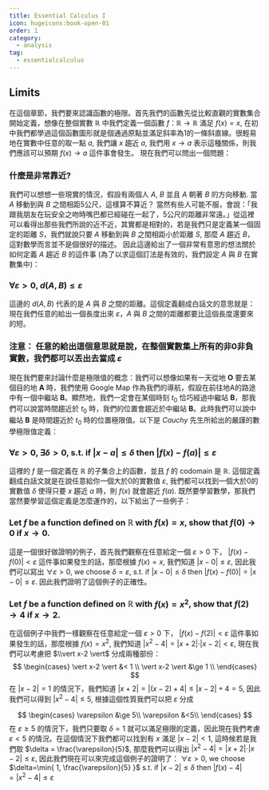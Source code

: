 ```yaml
---
title: Essential Calculus I
icon: hugeicons:book-open-01
order: 1
category:
  - analysis
tag:
  - essentialcalculus
---
```



## Limits

在這個章節，我們要來認識函數的極限。首先我們的函數先從比較直觀的實數集合開始定義，想像在整個實數 $\mathbb{R}$ 中我們定義一個函數 $f$：$\mathbb{R} \rightarrow \mathbb{R}$ 滿足 $f(x)=x$, 在初中我們都學過這個函數圖形就是個通過原點並滿足斜率為1的一條斜直線。很輕易地在實數中任意的取一點 $a$, 我們讓 $x$ 趨近 $a$, 我們用 $x \rightarrow a$ 表示這種關係，則我們應該可以預期 $f(x) \rightarrow a$ 這件事會發生。 現在我們可以問出一個問題：

### 什麼是非常靠近?

我們可以想想一些現實的情況，假設有兩個人 $A$, $B$ 並且 $A$ 朝著 $B$ 的方向移動. 當 $A$ 移動到與 $B$ 之間相距5公尺，這樣算不算近？ 當然有些人可能不服，會說：「我跟我朋友在玩安全之吻時嘴巴都已經碰在一起了，5公尺的距離非常遠。」從這裡可以看得出那些我們所說的近不近，其實都是相對的，若是我們只是定義某一個固定的距離 $S$，我們就說只要 $A$ 移動到與 $B$ 之間相距小於距離 $S$, 那麼 $A$ 趨近 $B$，這對數學而言並不是個很好的描述。 因此這邊給出了一個非常有意思的想法關於如何定義 $A$ 趨近 $B$ 的這件事 (為了以求這個訂法是有效的，我們設定 $A$ 與 $B$ 在實數集中)： 

### $\forall \varepsilon > 0$, $d(A,B) \le \varepsilon$

這邊的 $d(A,B)$ 代表的是 $A$ 與 $B$ 之間的距離。這個定義翻成白話文的意思就是：現在我們任意的給出一個長度出來 $\varepsilon$，$A$ 與 $B$ 之間的距離都要比這個長度還要來的短。

### 注意： 任意的給出這個意思就是說，在整個實數集上所有的非0非負實數，我們都可以丟出去當成 $\varepsilon$ 

現在我們要來討論什麼是極限值的概念：我們可以想像如果有一天從地 **O** 要去某個目的地 **A** 時，我們使用 Google Map 作為我們的導航，假設在前往地A的路途中有一個中繼站 **B**。顯然地，我們一定會在某個時刻 $t_0$ 恰巧經過中繼站 **B**，那我們可以說當時間趨近於 $t_0$ 時，我們的位置會趨近於中繼站 **B**。此時我們可以說中繼站 **B** 是時間趨近於 $t_0$ 時的位置極限值。以下是 $Cauchy$ 先生所給出的嚴謹的數學極限值定義：

### $\forall \varepsilon > 0$, $\exists \delta > 0$, s.t. if $\vert x-a \vert \le \delta$ then $\vert f(x)-f(a) \vert \le \varepsilon$

這裡的 $f$ 是一個定義在 $\mathbb R$ 的子集合上的函數，並且 $f$ 的 codomain 是 $\mathbb{R}$. 這個定義翻成白話文就是在說任意給你一個大於0的實數值 $\varepsilon$, 我們都可以找到一個大於0的實數值 $\delta$ 使得只要 $x$ 趨近 $a$ 時，則 $f(x)$ 就會趨近 $f(a)$. 既然要學習數學，那我們當然要學習這個定義是怎麼運作的，以下給出了一些例子：

### Let $f$ be a function defined on $\mathbb R$ with $f(x)=x$, show that $f(0) \rightarrow 0$ if $x \rightarrow 0$.

這是一個很好做證明的例子，首先我們觀察在任意給定一個 $\varepsilon > 0$ 下， $\vert f(x)-f(0) \vert < \varepsilon$ 這件事如果發生的話，那麼根據 $f(x)=x$, 我們知道 $\vert x-0 \vert \le \varepsilon$, 因此我們可以寫出 $\forall \varepsilon > 0$, we choose $\delta = \varepsilon$, s.t. if $\vert x-0 \vert \le \delta$ then $\vert f(x)-f(0) \vert= \vert x-0 \vert \le \varepsilon$. 因此我們證明了這個例子的正確性。

### Let $f$ be a function defined on $\mathbb R$ with $f(x)=x^2$, show that $f(2) \rightarrow 4$ if $x \rightarrow 2$.

在這個例子中我們一樣觀察在任意給定一個 $\varepsilon > 0$ 下， $\vert f(x)-f(2) \vert < \varepsilon$ 這件事如果發生的話，那麼根據 $f(x)=x^2$, 我們知道 $\vert x^2-4 \vert = \vert x+2 \vert \cdot \vert x-2 \vert < \varepsilon$, 現在我們可以考慮把 $\\vert x-2 \vert$ 分成兩種部份：
$$
\begin{cases} 
\vert x-2 \vert &< 1 \\ 
\vert x-2 \vert &\ge 1 \\
\end{cases}
$$
在 $\vert x-2 \vert = 1$ 的情況下，我們知道 $\vert x+2 \vert = \vert (x-2) + 4 \vert \le \vert x-2 \vert + 4=5$, 因此我們可以得到 $\vert x^2-4 \vert \le 5$, 根據這個性質我們可以把 $\varepsilon$ 分成 

$$
\begin{cases}
\varepsilon &\ge 5\\
\varepsilon &<5\\
\end{cases}
$$
在 $\varepsilon \ge 5$ 的情況下，我們只要取 $\delta=1$ 就可以滿足極限的定義，因此現在我們考慮 $\varepsilon < 5$ 的情況。在這個情況下我們都可以找到有 $x$ 滿足 $\vert x-2 \vert < 1$, 這時候若是我們取 $\delta = \frac{\varepsilon}{5}$, 那麼我們可以得出 $\vert x^2-4 \vert= \vert x+2 \vert \cdot \vert x-2 \vert \le \varepsilon$, 因此我們現在可以來完成這個例子的證明了：
$\forall \varepsilon >0$, we choose $\delta=\min{ 1, \frac{\varepsilon}{5} }$ s.t. if $\vert x-2 \vert \le \delta$ then $\vert f(x)-4 \vert = \vert x^2- 4 \vert\le \varepsilon$